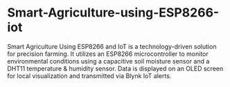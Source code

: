 # Smart-Agriculture-using-ESP8266-iot
Smart Agriculture Using ESP8266 and IoT is a technology-driven solution for precision farming. It utilizes an ESP8266 microcontroller to monitor environmental conditions using a capacitive soil moisture sensor and a DHT11 temperature &amp; humidity sensor. Data is displayed on an OLED screen for local visualization and transmitted via Blynk IoT alerts.
